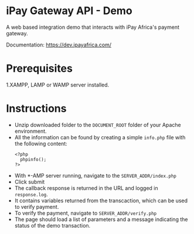 iPay Gateway API - Demo
=================================================

A web based integration demo that interacts with iPay Africa's payment gateway.

Documentation: https://dev.ipayafrica.com/

Prerequisites
=============
1.XAMPP, LAMP or WAMP server installed.

Instructions
============
* Unzip downloaded folder to the ```DOCUMENT_ROOT``` folder of your Apache environment.
* All the information can be found by creating a simple ```info.php``` file with the following content:
    ```
    <?php
      phpinfo();
    ?>
    ```
* With *-AMP server running, navigate to the ```SERVER_ADDR/index.php```
* Click submit 
* The callback response is returned in the URL and logged in ```response.log```.
* It contains variables returned from the transcaction, which can be used to verify payment.
* To verify the payment, navigate to ```SERVER_ADDR/verify.php```
* The page should load a list of parameters and a message indicating the status of the demo transaction.

